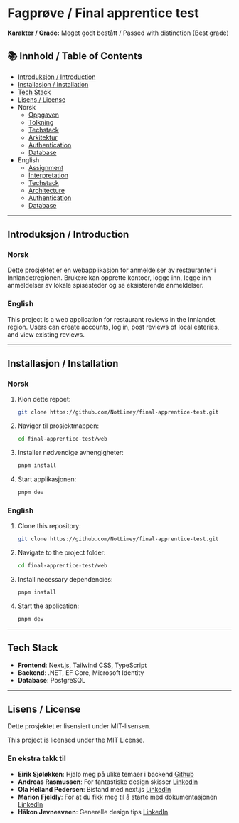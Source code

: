 # Fagprøve / Final apprentice test

**Karakter / Grade:** Meget godt bestått / Passed with distinction (Best grade)

## 📚 Innhold / Table of Contents
-  [Introduksjon / Introduction](#introduksjon--introduction)
-  [Installasjon / Installation](#installasjon--installation)
-  [Tech Stack](#tech-stack)
-  [Lisens / License](#lisens--license)
-  Norsk
    - [Oppgaven](/docs/no/assignment.md)
    - [Tolkning](/docs/no/interpretation.md)
    - [Techstack](/docs/no/techstack.md)
    - [Arkitektur](/docs/no/architecture.md)
    - [Authentication](/docs/no/authentication.md)
    - [Database](/docs/no/database.md)
-  English
    - [Assignment](/docs/en/assignment.md)
    - [Interpretation](/docs/en/interpretation.md)
    - [Techstack](/docs/en/techstack.md)
    - [Architecture](/docs/en/architecture.md)
    - [Authentication](/docs/en/authentication.md)
    - [Database](/docs/en/database.md)

-----

## Introduksjon / Introduction
### Norsk
Dette prosjektet er en webapplikasjon for anmeldelser av restauranter i Innlandetregionen. Brukere kan opprette kontoer, logge inn, legge inn anmeldelser av lokale spisesteder og se eksisterende anmeldelser.

### English
This project is a web application for restaurant reviews in the Innlandet region. Users can create accounts, log in, post reviews of local eateries, and view existing reviews.

-----

## Installasjon / Installation
### Norsk
1. Klon dette repoet:
    ```sh
    git clone https://github.com/NotLimey/final-apprentice-test.git
    ```
2. Naviger til prosjektmappen:
    ```sh
    cd final-apprentice-test/web
    ```
3. Installer nødvendige avhengigheter:
    ```sh
    pnpm install
    ```
4. Start applikasjonen:
    ```sh
    pnpm dev
    ```

### English
1. Clone this repository:
    ```sh
    git clone https://github.com/NotLimey/final-apprentice-test.git
    ```
2. Navigate to the project folder:
    ```sh
    cd final-apprentice-test/web
    ```
3. Install necessary dependencies:
    ```sh
    pnpm install
    ```
4. Start the application:
    ```sh
    pnpm dev
    ```

-----

## Tech Stack
-  **Frontend**: Next.js, Tailwind CSS, TypeScript
-  **Backend**: .NET, EF Core, Microsoft Identity
-  **Database**: PostgreSQL

-----

## Lisens / License
Dette prosjektet er lisensiert under MIT-lisensen.

This project is licensed under the MIT License.

### En ekstra takk til
- **Eirik Sjøløkken**: Hjalp meg på ulike temaer i backend [Github](https://github.com/Eiromplays) <br/>
- **Andreas Rasmussen**: For fantastiske design skisser [LinkedIn](https://www.linkedin.com/in/andreasrasmuss1/) <br/>
- **Ola Helland Pedersen**: Bistand med next.js [LinkedIn](https://www.linkedin.com/in/ola-helland-pedersen-94268489/) <br/>
- **Marion Fjeldly**: For at du fikk meg til å starte med dokumentasjonen [LinkedIn](https://www.linkedin.com/in/marionfjeldly/) <br />
- **Håkon Jevnesveen**: Generelle design tips [LinkedIn](https://www.linkedin.com/in/hakonjj/)
